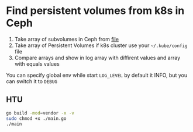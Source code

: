 # Find persistent volumes from k8s in Ceph 

1) Take array of subvolumes in Ceph from [file](./subvolumeListFronCeph.txt)
2) Take array of Persistent Volumes if k8s cluster use your `~/.kube/config` file
3) Compare arrays and show in log array with diffirent values and array with equals values

You can specify global env while start `LOG_LEVEL` by default it INFO, but you can switch it to `DEBUG`

## HTU
```bash
go build -mod=vendor -x -v
sudo chmod +x ./main.go
./main
```
